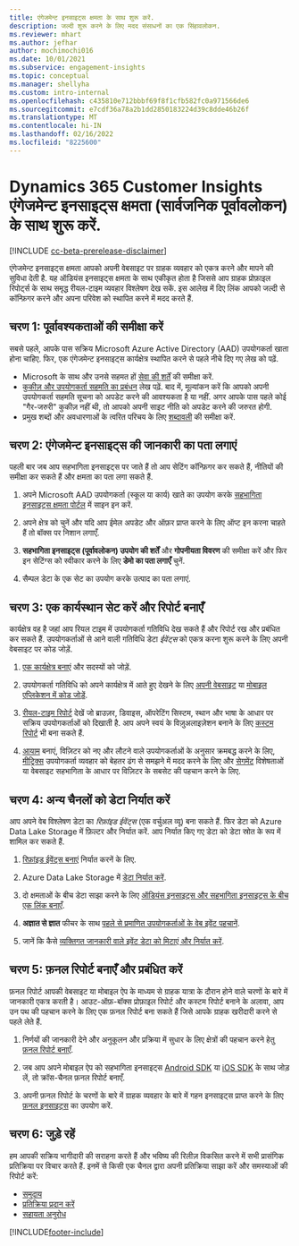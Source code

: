 ```yaml
---
title: एंगेजमेन्ट इनसाइट्स क्षमता के साथ शुरू करें.
description: जल्दी शुरू करने के लिए मदद संसाधनों का एक सिंहावलोकन.
ms.reviewer: mhart
ms.author: jefhar
author: mochimochi016
ms.date: 10/01/2021
ms.subservice: engagement-insights
ms.topic: conceptual
ms.manager: shellyha
ms.custom: intro-internal
ms.openlocfilehash: c435810e712bbbf69f8f1cfb582fc0a971566de6
ms.sourcegitcommit: e7cdf36a78a2b1dd2850183224d39c8dde46b26f
ms.translationtype: MT
ms.contentlocale: hi-IN
ms.lasthandoff: 02/16/2022
ms.locfileid: "8225600"
---
```

# <a name="get-started-with-dynamics-365-customer-insights-engagement-insights-capability-public-preview"></a>Dynamics 365 Customer Insights एंगेजमेन्ट इनसाइट्स क्षमता (सार्वजनिक पूर्वावलोकन) के साथ शुरू करें.

[!INCLUDE [cc-beta-prerelease-disclaimer](includes/cc-beta-prerelease-disclaimer.md)]

एंगेजमेन्ट इनसाइट्स क्षमता आपको अपनी वेबसाइट पर ग्राहक व्यवहार को एकत्र करने और मापने की सुविधा देती है. यह ऑडियंस इनसाइट्स क्षमता के साथ एकीकृत होता है जिससे आप ग्राहक प्रोफ़ाइल रिपोर्ट्स के साथ समृद्ध रीयल-टाइम व्यवहार विश्लेषण देख सकें. इस आलेख में दिए लिंक आपको जल्दी से कॉन्फ़िगर करने और अपना परिवेश को स्थापित करने में मदद करते हैं.

## <a name="step-1-review-prerequisites"></a>चरण 1: पूर्वावश्यकताओं की समीक्षा करें

सबसे पहले, आपके पास सक्रिय Microsoft Azure Active Directory (AAD) उपयोगकर्ता खाता होना चाहिए. फिर, एक एंगेजमेन्ट इनसाइट्स कार्यक्षेत्र स्थापित करने से पहले नीचे दिए गए लेख को पढ़ें.

- Microsoft के साथ और उनसे सहमत हों [सेवा की शर्तें](terms-of-service.md) की समीक्षा करें.  
- [कुकीज़ और उपयोगकर्ता सहमति का प्रबंधन](user-consent-storage.md) लेख पढ़ें. बाद में, मूल्यांकन करें कि आपको अपनी उपयोगकर्ता सहमति सूचना को अपडेट करने की आवश्यकता है या नहीं. अगर आपके पास पहले कोई "गैर-जरुरी" कुकीज़ नहीं थी, तो आपको अपनी साइट नीति को अपडेट करने की जरुरत होगी.
- प्रमुख शब्दों और अवधारणाओं के त्वरित परिचय के लिए [शब्दावली](glossary.md) की समीक्षा करें.

## <a name="step-2-explore-engagement-insights"></a>चरण 2: एंगेजमेन्ट इनसाइट्स की जानकारी का पता लगाएं

पहली बार जब आप सहभागिता इनसाइट्स पर जाते हैं तो आप सेटिंग कॉन्फ़िगर कर सकते हैं, नीतियों की समीक्षा कर सकते हैं और क्षमता का पता लगा सकते हैं.

1. अपने Microsoft AAD उपयोगकर्ता (स्कूल या कार्य) खाते का उपयोग करके [सहभागिता इनसाइट्स क्षमता पोर्टल](https://home.ci.ai.dynamics.com/app/engagement-insights) में साइन इन करें.

1. अपने क्षेत्र को चुनें और यदि आप ईमेल अपडेट और ऑफ़र प्राप्त करने के लिए ऑप्ट इन करना चाहते हैं तो बॉक्स पर निशान लगाएँ.

1. **सहभागिता इनसाइट्स (पूर्वावलोकन) उपयोग की शर्तें** और **गोपनीयता विवरण** की समीक्षा करें और फिर इन सेटिंग्स को स्वीकार करने के लिए **डेमो का पता लगाएँ** चुनें.

1. सैम्पल डेटा के एक सेट का उपयोग करके उत्पाद का पता लगाएं.

##  <a name="step-3-set-up-a-workspace-and-create-reports"></a>चरण 3: एक कार्यस्थान सेट करें और रिपोर्ट बनाएँ

कार्यक्षेत्र वह है जहां आप रियल टाइम में उपयोगकर्ता गतिविधि देख सकते हैं और रिपोर्ट रख और प्रबंधित कर सकते हैं. उपयोगकर्ताओं से आने वाली गतिविधि डेटा *ईवेंट्स* को एकत्र करना शुरू करने के लिए अपनी वेबसाइट पर कोड जोड़ें.

1. [एक कार्यक्षेत्र बनाएं](create-workspace.md) और सदस्यों को जोड़ें.

1. उपयोगकर्ता गतिविधि को अपने कार्यक्षेत्र में आते हुए देखने के लिए [अपनी वेबसाइट](instrument-website.md) या [मोबाइल एप्लिकेशन में कोड जोड़ें](developer-resources.md#capture-events-from-mobile-apps).

1. [रीयल-टाइम रिपोर्ट](view-reports.md) देखें जो ब्राउज़र, डिवाइस, ऑपरेटिंग सिस्टम, स्थान और भाषा के आधार पर सक्रिय उपयोगकर्ताओं को दिखाती है. आप अपने स्वयं के विज़ुअलाइज़ेशन बनाने के लिए [कस्टम रिपोर्ट](custom-reports.md) भी बना सकते हैं.

1. [आयाम](dimensions.md) बनाएं, विज़िटर को नए और लौटने वाले उपयोगकर्ताओं के अनुसार क्रमबद्ध करने के लिए, [मीट्रिक्स](metrics.md) उपयोगकर्ता व्यवहार को बेहतर ढंग से समझने में मदद करने के लिए और [सेगमेंट](segments.md) विशेषताओं या वेबसाइट सहभागिता के आधार पर विज़िटर के सबसेट की पहचान करने के लिए.
    
## <a name="step-4-export-data-to-other-channels"></a>चरण 4: अन्य चैनलों को डेटा निर्यात करें

आप अपने वेब विश्लेषण डेटा का *रिफ़ांइड ईवेंट्स* (एक वर्चुअल व्यू) बना सकते हैं. फिर डेटा को Azure Data Lake Storage में फ़िल्टर और निर्यात करें. आप निर्यात किए गए डेटा को डेटा स्रोत के रूप में शामिल कर सकते हैं.

1. [रिफ़ांइड ईवेंट्स बनाएं](refined-events.md) निर्यात करनें के लिए.

1. Azure Data Lake Storage में [डेटा निर्यात करें](export-events.md).

1. दो क्षमताओं के बीच डेटा साझा करने के लिए [ऑडियंस इनसाइट्स और सहभागिता इनसाइट्स के बीच एक लिंक बनाएँ](integrate-audience-insights-engagement-insights.md).

1. **अज्ञात से ज्ञात** फीचर के साथ [पहले से प्रमाणित उपयोगकर्ताओं के वेब इवेंट पहचानें](unknown-to-known.md).

1. जानें कि कैसे [व्यक्तिगत जानकारी वाले इवेंट डेटा को मिटाएं और निर्यात करें](delete-export-personal-data.md).

## <a name="step-5-create-and-manage-funnel-reports"></a>चरण 5: फ़नल रिपोर्ट बनाएँ और प्रबंधित करें

फ़नल रिपोर्ट आपकी वेबसाइट या मोबाइल ऐप के माध्यम से ग्राहक यात्रा के दौरान होने वाले चरणों के बारे में जानकारी एकत्र करती है। आउट-ऑफ़-बॉक्स प्रोफ़ाइल रिपोर्ट और कस्टम रिपोर्ट बनाने के अलावा, आप उन पथ की पहचान करने के लिए एक फ़नल रिपोर्ट बना सकते हैं जिसे आपके ग्राहक खरीदारी करने से पहले लेते हैं. 

1. निर्णयों की जानकारी देने और अनुकूलन और प्रक्रिया में सुधार के लिए क्षेत्रों की पहचान करने हेतु [फ़नल रिपोर्ट बनाएँ](funnel-reports.md).

1. जब आप अपने मोबाइल ऐप को सहभागिता इनसाइट्स [Android SDK](get-started-android.md) या [iOS SDK](get-started-ios.md) के साथ जोड़ लें, तो क्रॉस-चैनल फ़नल रिपोर्ट बनाएँ.

1. अपनी फ़नल रिपोर्ट के चरणों के बारे में ग्राहक व्यवहार के बारे में गहन इनसाइट्स प्राप्त करने के लिए [फ़नल इनसाइट्स](funnel-reports.md#funnel-insights) का उपयोग करें.
 
## <a name="step-6-stay-connected"></a>चरण 6: जुड़े रहें

हम आपकी सक्रिय भागीदारी की सराहना करते हैं और भविष्य की रिलीज़ विकसित करने में सभी प्रासंगिक प्रतिक्रिया पर विचार करते हैं. इनमें से किसी एक चैनल द्वारा अपनी प्रतिक्रिया साझा करें और समस्याओं की रिपोर्ट करें:
- [समुदाय](https://go.microsoft.com/fwlink/?linkid=2141648)
- [प्रतिक्रिया प्रदान करें](https://go.microsoft.com/fwlink/?linkid=2143222)
- [सहायता अनुरोध](https://go.microsoft.com/fwlink/?linkid=2145734) 


[!INCLUDE[footer-include](../includes/footer-banner.md)]
